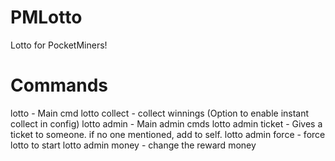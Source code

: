 # PMLotto
Lotto for PocketMiners!

# Commands
lotto - Main cmd
lotto collect - collect winnings (Option to enable instant collect in config)
lotto admin - Main admin cmds
lotto admin ticket - Gives a ticket to someone. if no one mentioned, add to self.
lotto admin force - force lotto to start
lotto admin money - change the reward money
